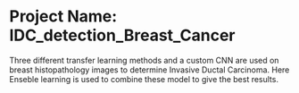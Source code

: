 # Project Name:  IDC_detection_Breast_Cancer
 
 Three different transfer learning methods and a custom CNN are used on breast histopathology images to determine Invasive Ductal Carcinoma. Here Enseble learning is used to combine these model to give the best results.
